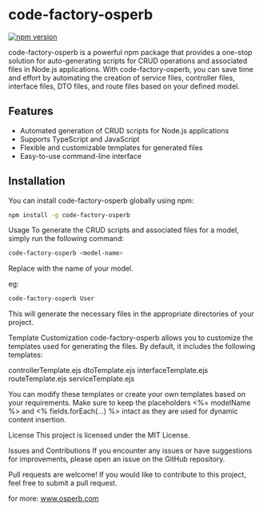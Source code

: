 # code-factory-osperb

[![npm version](https://badge.fury.io/js/code-factory-osperb.svg)](https://badge.fury.io/js/code-factory-osperb)

code-factory-osperb is a powerful npm package that provides a one-stop solution for auto-generating scripts for CRUD operations and associated files in Node.js applications. With code-factory-osperb, you can save time and effort by automating the creation of service files, controller files, interface files, DTO files, and route files based on your defined model.

## Features

- Automated generation of CRUD scripts for Node.js applications
- Supports TypeScript and JavaScript
- Flexible and customizable templates for generated files
- Easy-to-use command-line interface

## Installation

You can install code-factory-osperb globally using npm:

```bash
npm install -g code-factory-osperb

```

Usage
To generate the CRUD scripts and associated files for a model, simply run the following command:

```bash
code-factory-osperb <model-name>
```

Replace <model-name> with the name of your model. 

eg:  
```bash
code-factory-osperb User
```

This will generate the necessary files in the appropriate directories of your project.

Template Customization
code-factory-osperb allows you to customize the templates used for generating the files. By default, it includes the following templates:

controllerTemplate.ejs
dtoTemplate.ejs
interfaceTemplate.ejs
routeTemplate.ejs
serviceTemplate.ejs

You can modify these templates or create your own templates based on your requirements. Make sure to keep the placeholders <%= modelName %> and <% fields.forEach(...) %> intact as they are used for dynamic content insertion.

License
This project is licensed under the MIT License.

Issues and Contributions
If you encounter any issues or have suggestions for improvements, please open an issue on the GitHub repository.

Pull requests are welcome! If you would like to contribute to this project, feel free to submit a pull request.

for more: www.osperb.com